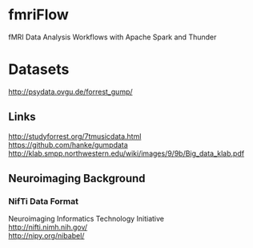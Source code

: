 # fmriFlow 
fMRI Data Analysis Workflows with Apache Spark and Thunder

# Datasets
http://psydata.ovgu.de/forrest_gump/

## Links
http://studyforrest.org/7tmusicdata.html
https://github.com/hanke/gumpdata
http://klab.smpp.northwestern.edu/wiki/images/9/9b/Big_data_klab.pdf

## Neuroimaging Background
### NifTi Data Format
Neuroimaging Informatics Technology Initiative <br>
http://nifti.nimh.nih.gov/ <br>
http://nipy.org/nibabel/
